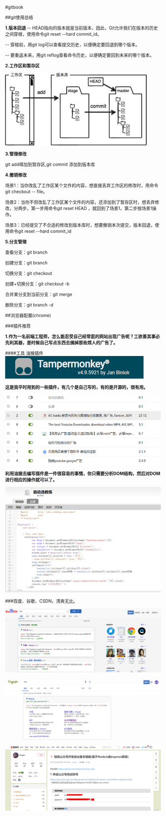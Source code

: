 #gitbook

##git使用总结

**1.版本回退**
-- HEAD指向的版本就是当前版本，因此，Git允许我们在版本的历史之间穿梭，使用命令git reset --hard commit_id。

-- 穿梭前，用git log可以查看提交历史，以便确定要回退到哪个版本。

-- 要重返未来，用git reflog查看命令历史，以便确定要回到未来的哪个版本。

**2.工作区和暂存区**

![Alt](./images/0.jpg)

**3.管理修改**

git add填加到暂存区,git commit 添加到版本库

**4.撤销修改**

场景1：当你改乱了工作区某个文件的内容，想直接丢弃工作区的修改时，用命令git checkout -- file。

场景2：当你不但改乱了工作区某个文件的内容，还添加到了暂存区时，想丢弃修改，分两步，第一步用命令git reset HEAD <file>，就回到了场景1，第二步按场景1操作。

场景3：已经提交了不合适的修改到版本库时，想要撤销本次提交，版本回退，使用命令git reset --hard commit_id

**5.分支管理**


查看分支：git branch

创建分支：git branch <name>

切换分支：git checkout <name>

创建+切换分支：git checkout -b <name>

合并某分支到当前分支：git merge <name>

删除分支：git branch -d <name>

##浏览器配置(chrome)

###插件推荐

__1.作为一名前端工程师，怎么能忍受自己经常逛的网站出现广告呢？工欲善其事必先利其器，是时候自己写点东西去搞掉那些烦人的广告了。__


####工具  油猴插件 ![Alt](./images/tampermonkey.png)


__这是我平时用到的一些插件，有几个是自己写的，有的是开源的，很有用。__

![Alt](./images/20190317092331.png)


__利用油猴去编写插件是一件很容易的事情，你只需要分析DOM结构，然后对DOM进行相应的操作就可以了。__

![Alt](./images/20190317092422.png)


###百度、谷歌、CSDN，清爽无比。

![Alt](./images/20190317100126.png)

![Alt](./images/20190317100207.png)

![Alt](./images/20190317101336.png)